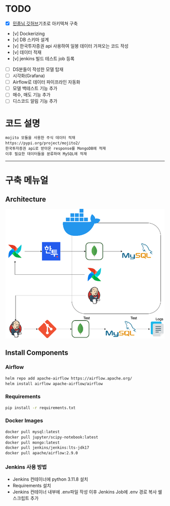 # TODO
- [x]  [민종님 깃허브](https://github.com/minjong3/Stock-price-prediction-service)기초로 아키텍쳐 구축
- [v] Dockerizing
- [v] DB 스키마 설계
- [v] 한국투자증권 api 사용하여 일봉 데이터 가져오는 코드 작성
- [v] 데이터 적재
- [v] jenkins 빌드 테스트 job 등록
- [ ] DS분들이 작성한 모델 탑재
- [ ] 시각화(Grafana)
- [ ] Airflow로 데이터 파이프라인 자동화
- [ ] 모델 백테스트 기능 추가
- [ ] 매수, 매도 기능 추가
- [ ] 디스코드 알림 기능 추가

# 코드 설명
```bash
mojito 모듈을 사용한 주식 데이터 적재
https://pypi.org/project/mojito2/
한국투자증권 api로 받아온 response를 MongoDB에 적재
이후 필요한 데이터들을 분류하여 MySQL에 적재
```

---
# 구축 메뉴얼
## Architecture
![](MyStock-architecture.png)
## Install Components

### Airflow
```bash
helm repo add apache-airflow https://airflow.apache.org/
helm install airflow apache-airflow/airflow
```
### Requirements
```bash
pip install -r requirements.txt
```

### Docker Images
```bash
docker pull mysql:latest
docker pull jupyter/scipy-notebook:latest
docker pull mongo:latest
docker pull jenkins/jenkins:lts-jdk17
docker pull apache/airflow:2.9.0
```

### Jenkins 사용 방법
- Jenkins 컨테이너에 python 3.11.8 설치
- Requirements 설치
- Jenkins 컨테이너 내부에 .env파일 작성 이후 Jenkins Job에 .env 경로 복사 쉘스크립트 추가